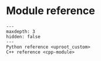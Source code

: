 # Module reference

```{toctree}
---
maxdepth: 3
hidden: false
---
Python reference <uproot_custom>
C++ reference <cpp-module>
```
